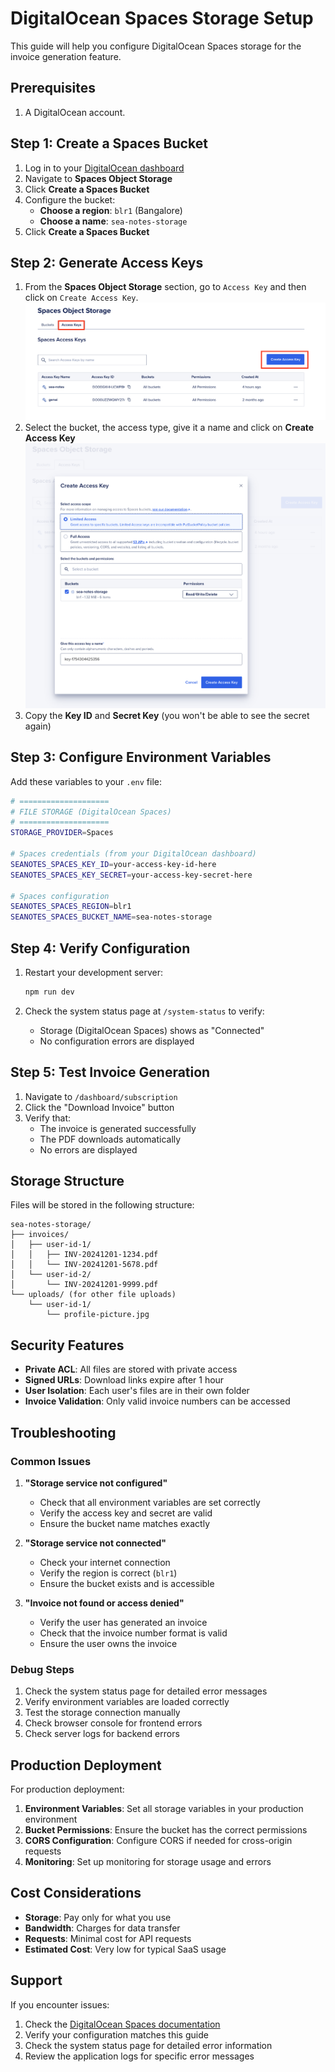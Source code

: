 # DigitalOcean Spaces Storage Setup

This guide will help you configure DigitalOcean Spaces storage for the invoice generation feature.

## Prerequisites

1. A DigitalOcean account.

## Step 1: Create a Spaces Bucket

1. Log in to your [DigitalOcean dashboard](https://cloud.digitalocean.com/)
2. Navigate to **Spaces Object Storage**
3. Click **Create a Spaces Bucket**
4. Configure the bucket:
   - **Choose a region**: `blr1` (Bangalore)
   - **Choose a name**: `sea-notes-storage`
5. Click **Create a Spaces Bucket**

## Step 2: Generate Access Keys

1. From the **Spaces Object Storage** section, go to `Access Key` and then click on `Create Access Key`.
![Access Key Section](./images/access-key.png)
2. Select the bucket, the access type, give it a name and click on **Create Access Key**
![Creating access key](./images/create-access-key.png)
3. Copy the **Key ID** and **Secret Key** (you won't be able to see the secret again)

## Step 3: Configure Environment Variables

Add these variables to your `.env` file:

```bash
# ====================
# FILE STORAGE (DigitalOcean Spaces)
# ====================
STORAGE_PROVIDER=Spaces

# Spaces credentials (from your DigitalOcean dashboard)
SEANOTES_SPACES_KEY_ID=your-access-key-id-here
SEANOTES_SPACES_KEY_SECRET=your-access-key-secret-here

# Spaces configuration
SEANOTES_SPACES_REGION=blr1
SEANOTES_SPACES_BUCKET_NAME=sea-notes-storage
```

## Step 4: Verify Configuration

1. Restart your development server:
   ```bash
   npm run dev
   ```

2. Check the system status page at `/system-status` to verify:
   - Storage (DigitalOcean Spaces) shows as "Connected"
   - No configuration errors are displayed

## Step 5: Test Invoice Generation

1. Navigate to `/dashboard/subscription`
2. Click the "Download Invoice" button
3. Verify that:
   - The invoice is generated successfully
   - The PDF downloads automatically
   - No errors are displayed

## Storage Structure

Files will be stored in the following structure:
```
sea-notes-storage/
├── invoices/
│   ├── user-id-1/
│   │   ├── INV-20241201-1234.pdf
│   │   └── INV-20241201-5678.pdf
│   └── user-id-2/
│       └── INV-20241201-9999.pdf
└── uploads/ (for other file uploads)
    └── user-id-1/
        └── profile-picture.jpg
```

## Security Features

- **Private ACL**: All files are stored with private access
- **Signed URLs**: Download links expire after 1 hour
- **User Isolation**: Each user's files are in their own folder
- **Invoice Validation**: Only valid invoice numbers can be accessed

## Troubleshooting

### Common Issues

1. **"Storage service not configured"**
   - Check that all environment variables are set correctly
   - Verify the access key and secret are valid
   - Ensure the bucket name matches exactly

2. **"Storage service not connected"**
   - Check your internet connection
   - Verify the region is correct (`blr1`)
   - Ensure the bucket exists and is accessible

3. **"Invoice not found or access denied"**
   - Verify the user has generated an invoice
   - Check that the invoice number format is valid
   - Ensure the user owns the invoice

### Debug Steps

1. Check the system status page for detailed error messages
2. Verify environment variables are loaded correctly
3. Test the storage connection manually
4. Check browser console for frontend errors
5. Check server logs for backend errors

## Production Deployment

For production deployment:

1. **Environment Variables**: Set all storage variables in your production environment
2. **Bucket Permissions**: Ensure the bucket has the correct permissions
3. **CORS Configuration**: Configure CORS if needed for cross-origin requests
4. **Monitoring**: Set up monitoring for storage usage and errors

## Cost Considerations

- **Storage**: Pay only for what you use
- **Bandwidth**: Charges for data transfer
- **Requests**: Minimal cost for API requests
- **Estimated Cost**: Very low for typical SaaS usage

## Support

If you encounter issues:

1. Check the [DigitalOcean Spaces documentation](https://docs.digitalocean.com/products/spaces/)
2. Verify your configuration matches this guide
3. Check the system status page for detailed error information
4. Review the application logs for specific error messages 
